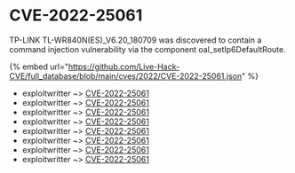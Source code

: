 # CVE-2022-25061

TP-LINK TL-WR840N(ES)_V6.20_180709 was discovered to contain a command injection vulnerability via the component oal_setIp6DefaultRoute.

{% embed url="https://github.com/Live-Hack-CVE/full_database/blob/main/cves/2022/CVE-2022-25061.json" %}


* exploitwritter ~> [CVE-2022-25061](https://www.alice-snow.ru/2022/database/cve-2022-25061/cve-2022-25061-exploitwritter)
* exploitwritter ~> [CVE-2022-25061](https://www.alice-snow.ru/2022/database/cve-2022-25061/cve-2022-25061-exploitwritter)
* exploitwritter ~> [CVE-2022-25061](https://www.alice-snow.ru/2022/database/cve-2022-25061/cve-2022-25061-exploitwritter)
* exploitwritter ~> [CVE-2022-25061](https://www.alice-snow.ru/2022/database/cve-2022-25061/cve-2022-25061-exploitwritter)
* exploitwritter ~> [CVE-2022-25061](https://www.alice-snow.ru/2022/database/cve-2022-25061/cve-2022-25061-exploitwritter)
* exploitwritter ~> [CVE-2022-25061](https://www.alice-snow.ru/2022/database/cve-2022-25061/cve-2022-25061-exploitwritter)
* exploitwritter ~> [CVE-2022-25061](https://www.alice-snow.ru/2022/database/cve-2022-25061/cve-2022-25061-exploitwritter)
* exploitwritter ~> [CVE-2022-25061](https://www.alice-snow.ru/2022/database/cve-2022-25061/cve-2022-25061-exploitwritter)